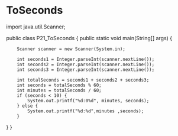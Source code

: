 # ToSeconds

import java.util.Scanner;

public class P21_ToSeconds {
    public static void main(String[] args) {

        Scanner scanner = new Scanner(System.in);

        int seconds1 = Integer.parseInt(scanner.nextLine());
        int seconds2 = Integer.parseInt(scanner.nextLine());
        int seconds3 = Integer.parseInt(scanner.nextLine());

        int totalSeconds = seconds1 + seconds2 + seconds3;
        int seconds = totalSeconds % 60;
        int minutes = totalSeconds / 60;
        if (seconds < 10) {
            System.out.printf("%d:0%d", minutes, seconds);
        } else {
            System.out.printf("%d:%d",minutes ,seconds);
        }



   }
}
